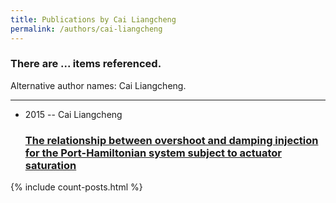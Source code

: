 ```yaml
---
title: Publications by Cai Liangcheng
permalink: /authors/cai-liangcheng
---
```


<h3 id="number-posts">There are ... items referenced.</h3>
<p id='info-authors'>Alternative author names: Cai Liangcheng.</p>
<hr />
<ul class="post-list">
<li><span class='post-meta'>2015 -- Cai Liangcheng</span><h3><a class='post-link' href="{{ site.baseurl }}/the-relationship-between-overshoot-and-damping-injection-for-the-port-hamiltonian-system-subject-to-actuator-saturation">The relationship between overshoot and damping injection for the Port-Hamiltonian system subject to actuator saturation</a></h3></li>

</ul>
{% include count-posts.html %}
